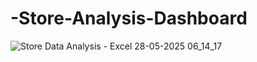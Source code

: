 # -Store-Analysis-Dashboard


![Store Data Analysis - Excel 28-05-2025 06_14_17](https://github.com/user-attachments/assets/ee1fd6dc-75dd-4616-a6d6-d22feb0a403f)
